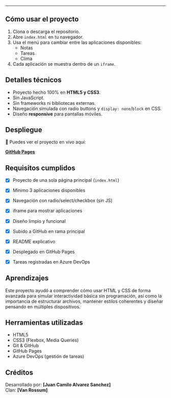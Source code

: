 
---

##  Cómo usar el proyecto

1. Clona o descarga el repositorio.
2. Abre `index.html` en tu navegador.
3. Usa el menú para cambiar entre las aplicaciones disponibles:
   -  Notas
   -  Tareas
   -  Clima
4. Cada aplicación se muestra dentro de un `iframe`.


##  Detalles técnicos

- Proyecto hecho 100% en **HTML5 y CSS3**.
- Sin JavaScript.
- Sin frameworks ni bibliotecas externas.
- Navegación simulada con radio buttons y `display: none`/`block` en CSS.
- Diseño **responsive** para pantallas móviles.


##  Despliegue

🔗 Puedes ver el proyecto en vivo aquí:

**[GitHub Pages](https://camiloas04.github.io/Mini-os/)**  


##  Requisitos cumplidos

- [x] Proyecto de una sola página principal (`index.html`)
- [x] Mínimo 3 aplicaciones disponibles
- [x] Navegación con radio/select/checkbox (sin JS)
- [x] iframe para mostrar aplicaciones
- [x] Diseño limpio y funcional
- [x] Subido a GitHub en rama principal
- [x] README explicativo
- [x] Desplegado en GitHub Pages
- [x] Tareas registradas en Azure DevOps


##  Aprendizajes

Este proyecto ayudó a comprender cómo usar HTML y CSS de forma avanzada para simular interactividad básica sin programación, así como la importancia de estructurar archivos, mantener estilos coherentes y diseñar pensando en múltiples dispositivos.


##  Herramientas utilizadas

- HTML5
- CSS3 (Flexbox, Media Queries)
- Git & GitHub
- GitHub Pages
- Azure DevOps (gestión de tareas)


##  Créditos

Desarrollado por: **[Juan Camilo Alvarez Sanchez]**  
Clan: **[Van Rossum]**

